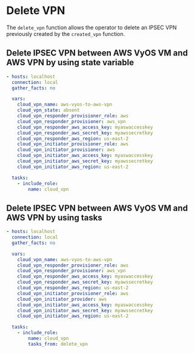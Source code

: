 # Delete VPN

The `delete_vpn` function allows the operator to delete an IPSEC VPN previously
created by the `created_vpn` function.

## Delete IPSEC VPN between AWS VyOS VM and AWS VPN by using state variable

```yaml
- hosts: localhost
  connection: local
  gather_facts: no

  vars:
    cloud_vpn_name: aws-vyos-to-aws-vpn
    cloud_vpn_state: absent
    cloud_vpn_responder_provisioner_role: aws
    cloud_vpn_responder_provisioner: aws_vpn
    cloud_vpn_responder_aws_access_key: myaswaccesskey
    cloud_vpn_responder_aws_secret_key: myawssecretkey
    cloud_vpn_responder_aws_region: us-east-2
    cloud_vpn_initiator_provisioner_role: aws
    cloud_vpn_initiator_provisioner: aws
    cloud_vpn_initiator_aws_access_key: myaswaccesskey
    cloud_vpn_initiator_aws_secret_key: myawssecretkey
    cloud_vpn_initiator_aws_region: us-east-2

  tasks:
    - include_role:
        name: cloud_vpn
```

## Delete IPSEC VPN between AWS VyOS VM and AWS VPN by using tasks

```yaml
- hosts: localhost
  connection: local
  gather_facts: no

  vars:
    cloud_vpn_name: aws-vyos-to-aws-vpn
    cloud_vpn_responder_provisioner_role: aws
    cloud_vpn_responder_provisioner: aws_vpn
    cloud_vpn_responder_aws_access_key: myaswaccesskey
    cloud_vpn_responder_aws_secret_key: myawssecretkey
    cloud_vpn_responder_aws_region: us-east-2
    cloud_vpn_initiator_provisioner_role: aws
    cloud_vpn_initiator_provider: aws
    cloud_vpn_initiator_aws_access_key: myaswaccesskey
    cloud_vpn_initiator_aws_secret_key: myawssecretkey
    cloud_vpn_initiator_aws_region: us-east-2

  tasks:
    - include_role:
        name: cloud_vpn
        tasks_from: delete_vpn
```
